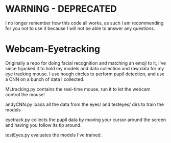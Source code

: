 # WARNING - DEPRECATED
I no longer remember how this code all works, as such I am recommending for you not to use it because I will not be able to answer any questions.

# Webcam-Eyetracking

Originally a repo for doing facial recognition and matching an emoji to it, I've since hijacked it to hold my models and data collection and raw data for my eye tracking mouse. I use hough circles to perform pupil detection, and use a CNN on a bunch of data I collected. 

MLtracking.py contains the real-time mouse, run it to let the webcam control the mouse!

andyCNN.py loads all the data from the eyes/ and testeyes/ dirs to train the models

eyetrack.py collects the pupil data by moving your cursor around the screen and having you follow its tip around.

testEyes.py evaluates the models I've trained. 
